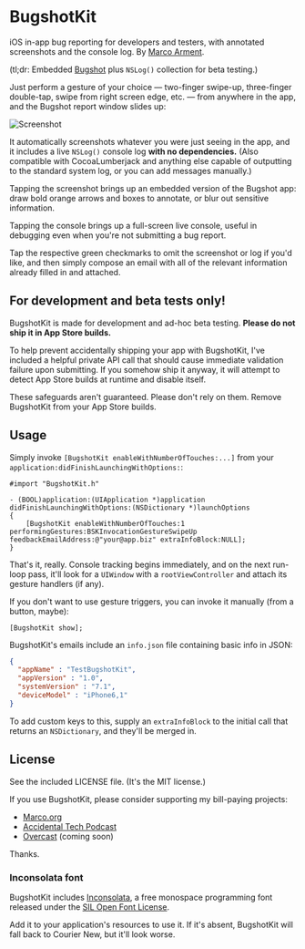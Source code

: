 BugshotKit
==========

iOS in-app bug reporting for developers and testers, with annotated screenshots and the console log. By [Marco Arment](http://www.marco.org/).

(tl;dr: Embedded [Bugshot](http://www.marco.org/bugshot) plus `NSLog()` collection for beta testing.)

Just perform a gesture of your choice — two-finger swipe-up, three-finger double-tap, swipe from right screen edge, etc. — from anywhere in the app, and the Bugshot report window slides up:

![Screenshot](https://raw.github.com/marcoarment/BugshotKit/master/example-screenshot.png)

It automatically screenshots whatever you were just seeing in the app, and it includes a live `NSLog()` console log **with no dependencies.** (Also compatible with CocoaLumberjack and anything else capable of outputting to the standard system log, or you can add messages manually.)

Tapping the screenshot brings up an embedded version of the Bugshot app: draw bold orange arrows and boxes to annotate, or blur out sensitive information.

Tapping the console brings up a full-screen live console, useful in debugging even when you're not submitting a bug report.

Tap the respective green checkmarks to omit the screenshot or log if you'd like, and then simply compose an email with all of the relevant information already filled in and attached.

## For development and beta tests only!

BugshotKit is made for development and ad-hoc beta testing. **Please do not ship it in App Store builds.**

To help prevent accidentally shipping your app with BugshotKit, I've included a helpful private API call that should cause immediate validation failure upon submitting. If you somehow ship it anyway, it will attempt to detect App Store builds at runtime and disable itself.

These safeguards aren't guaranteed. Please don't rely on them. Remove BugshotKit from your App Store builds.

## Usage

Simply invoke `[BugshotKit enableWithNumberOfTouches:...]` from your `application:didFinishLaunchingWithOptions:`:

```obj-c
#import "BugshotKit.h"

- (BOOL)application:(UIApplication *)application didFinishLaunchingWithOptions:(NSDictionary *)launchOptions
{
    [BugshotKit enableWithNumberOfTouches:1 performingGestures:BSKInvocationGestureSwipeUp feedbackEmailAddress:@"your@app.biz" extraInfoBlock:NULL];
}
```

That's it, really. Console tracking begins immediately, and on the next run-loop pass, it'll look for a `UIWindow` with a `rootViewController` and attach its gesture handlers (if any).

If you don't want to use gesture triggers, you can invoke it manually (from a button, maybe):

```obj-c
[BugshotKit show];
```

BugshotKit's emails include an `info.json` file containing basic info in JSON:

```json
{
  "appName" : "TestBugshotKit",
  "appVersion" : "1.0",
  "systemVersion" : "7.1",
  "deviceModel" : "iPhone6,1"
}
```

To add custom keys to this, supply an `extraInfoBlock` to the initial call that returns an `NSDictionary`, and they'll be merged in.

## License

See the included LICENSE file. (It's the MIT license.)

If you use BugshotKit, please consider supporting my bill-paying projects:

* [Marco.org](http://www.marco.org/)
* [Accidental Tech Podcast](http://atp.fm/)
* [Overcast](http://overcast.fm/) (coming soon)

Thanks.

### Inconsolata font

BugshotKit includes [Inconsolata](http://levien.com/type/myfonts/inconsolata.html), a free monospace programming font released under the [SIL Open Font License](http://scripts.sil.org/cms/scripts/page.php?site_id=nrsi&item_id=OFL).

Add it to your application's resources to use it. If it's absent, BugshotKit will fall back to Courier New, but it'll look worse.
